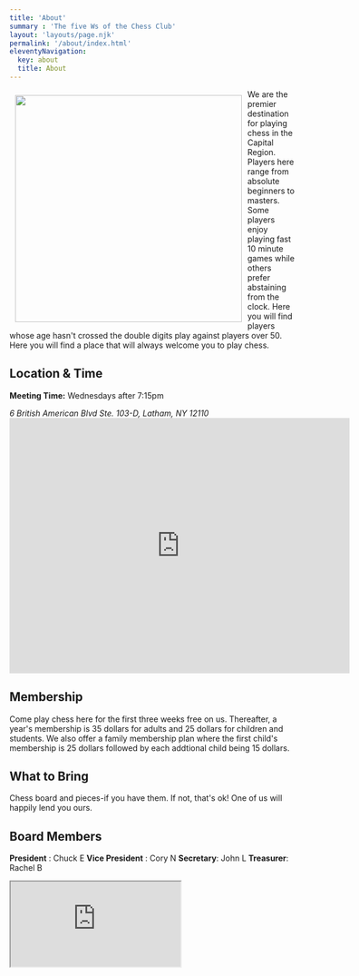 ```yaml
---
title: 'About'
summary : 'The five Ws of the Chess Club'
layout: 'layouts/page.njk'
permalink: '/about/index.html'
eleventyNavigation:
  key: about
  title: About
---
```

<img style="width: 400px; height: auto; float: left; margin: 10px;" src="https://images.rawpixel.com/image_1000/czNmcy1wcml2YXRlL3Jhd3BpeGVsX2ltYWdlcy93ZWJzaXRlX2NvbnRlbnQvcGQ0My0wNjA0LTM0Ni1qal8wLmpwZw.jpg" alt="">

We are the premier destination for playing chess in the Capital Region. Players here range from absolute beginners to masters. Some players enjoy playing fast 10 minute games while others prefer abstaining from the clock.  Here you will find players whose age hasn't crossed the double digits play against players over 50. Here you will find a place that will always welcome you to play chess.

## Location & Time
<b>Meeting Time:</b> Wednesdays after 7:15pm
<address> 6 British American Blvd Ste. 103-D, Latham, NY 12110</address>
<iframe src="https://www.google.com/maps/embed?pb=!1m26!1m12!1m3!1d46903.1165062007!2d-73.83700812605558!3d42.71547576599899!2m3!1f0!2f0!3f0!3m2!1i1024!2i768!4f13.1!4m11!3e6!4m3!3m2!1d42.671436799999995!2d-73.7852348!4m5!1s0x89de0d22d22ad9c9%3A0xb6b7d09b98218154!2sShelly%20Studio%20of%20Bridge%20%26%20Games%2C%206%20British%20American%20Blvd%20Ste.%20103-D%2C%20Latham%2C%20NY%2012110!3m2!1d42.7591119!2d-73.8207667!5e0!3m2!1sen!2sus!4v1667364036368!5m2!1sen!2sus" width="600" height="450" style="border:0;" allowfullscreen="" loading="lazy" referrerpolicy="no-referrer-when-downgrade"></iframe>

## Membership

Come play chess here for the first three weeks free on us. Thereafter, a year's membership is 35 dollars for adults and 25 dollars for children and students. We also offer a family membership plan where the first child's membership is 25 dollars followed by each addtional child being 15 dollars.

## What to Bring

Chess board and pieces-if you have them. If not, that's ok! One of us will happily lend you ours. 

## Board Members

**President** : Chuck E
**Vice President** : Cory N
**Secretary**: John L
**Treasurer**: Rachel B

<iframe class="w-10/12 h-screen" src="https://docs.google.com/spreadsheets/d/e/2PACX-1vTTQ-nN7stImNMZVrybgjRwUgzVGQZMiVhm6x0YV7bwPQfnZLHGWHKWIi0VnvgmgyKeiN_Q7ZPJKRHS/pubhtml?gid=1386834576&amp;single=true&amp;widget=true&amp;headers=false"></iframe>
